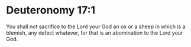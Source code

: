 # Deuteronomy 17:1

You shall not sacrifice to the Lord your God an ox or a sheep in which is a blemish, any defect whatever, for that is an abomination to the Lord your God.
